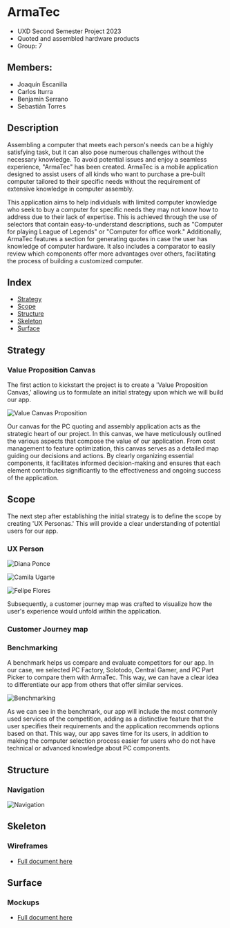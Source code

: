 # ArmaTec
- UXD Second Semester Project 2023
- Quoted and assembled hardware products
- Group: 7
## Members:
- Joaquín Escanilla
- Carlos Iturra
- Benjamín Serrano
- Sebastián Torres
## Description 

Assembling a computer that meets each person's needs can be a highly satisfying task, but it can also pose numerous challenges without the necessary knowledge. To avoid potential issues and enjoy a seamless experience, "ArmaTec" has been created. ArmaTec is a mobile application designed to assist users of all kinds who want to purchase a pre-built computer tailored to their specific needs without the requirement of extensive knowledge in computer assembly.

This application aims to help individuals with limited computer knowledge who seek to buy a computer for specific needs they may not know how to address due to their lack of expertise. This is achieved through the use of selectors that contain easy-to-understand descriptions, such as "Computer for playing League of Legends" or "Computer for office work." Additionally, ArmaTec features a section for generating quotes in case the user has knowledge of computer hardware. It also includes a comparator to easily review which components offer more advantages over others, facilitating the process of building a customized computer.
## Index
- [Strategy](#strategy)
- [Scope](#scope)
- [Structure](#structure)
- [Skeleton](#skeleton)
- [Surface](#surface)
## Strategy
### Value Proposition Canvas
The first action to kickstart the project is to create a 'Value Proposition Canvas,' allowing us to formulate an initial strategy upon which we will build our app.

![Value Canvas Proposition](/Deliverables/ValuePropositionCanvas-ProyectoUXD.png) 

Our canvas for the PC quoting and assembly application acts as the strategic heart of our project. In this canvas, we have meticulously outlined the various aspects that compose the value of our application. From cost management to feature optimization, this canvas serves as a detailed map guiding our decisions and actions. By clearly organizing essential components, it facilitates informed decision-making and ensures that each element contributes significantly to the effectiveness and ongoing success of the application.
## Scope
The next step after establishing the initial strategy is to define the scope by creating 'UX Personas.' This will provide a clear understanding of potential users for our app.
### UX Person
![Diana Ponce](/Deliverables/DianaPonce.png)

![Camila Ugarte](/Deliverables/CamilaUgarte.png)

![Felipe Flores](/Deliverables/FelipeFlores.png)

Subsequently, a customer journey map was crafted to visualize how the user's experience would unfold within the application.
### Customer Journey map



### Benchmarking
A benchmark helps us compare and evaluate competitors for our app. In our case, we selected PC Factory, Solotodo, Central Gamer, and PC Part Picker to compare them with ArmaTec. This way, we can have a clear idea to differentiate our app from others that offer similar services.

![Benchmarking](/Deliverables/Benchmarking.png)

As we can see in the benchmark, our app will include the most commonly used services of the competition, adding as a distinctive feature that the user specifies their requirements and the application recommends options based on that. This way, our app saves time for its users, in addition to making the computer selection process easier for users who do not have technical or advanced knowledge about PC components.
## Structure
### Navigation
![Navigation](/Deliverables/Navigation.png)
## Skeleton
### Wireframes
- [Full document here](/Deliverables/Wireframes.pdf)
## Surface
### Mockups
- [Full document here](/Deliverables/Mockups.pdf)
